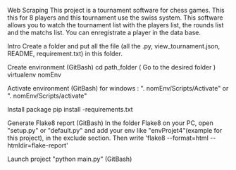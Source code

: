 Web Scraping
This project is a tournament software for chess games. This this for 8 players and this tournament use the swiss system. This software allows you to watch the tournament list with the players list, the rounds list and the matchs list. You can enregistrate a player in the data base.

Intro
Create a folder and put all the file (all the .py, view_tournament.json,  README, requirement.txt) in this folder.

Create environment (GitBash)
cd path_folder ( Go to the desired folder ) virtualenv nomEnv

Activate environment (GitBash)
for windows : ". nomEnv/Scripts/Activate" or ". nomEnv/Scripts/activate"

Install package
pip install -requirements.txt

Generate Flake8 report (GitBash)
In the folder Flake8 on your PC, open "setup.py" or "default.py" and add your env like "envProjet4"(example for this project), in the exclude section. Then write 'flake8 --format=html --htmldir=flake-report' 

Launch project
"python main.py" (GitBash)
